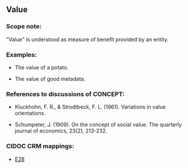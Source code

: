 ## Value

###  Scope note:

"Value" is understood as measure of benefit provided by an entity.

### Examples:

* The value of a potato.

* The value of good metadata.

### References to discussions of CONCEPT:

* Kluckhohn, F. R., & Strodtbeck, F. L. (1961). Variations in value orientations.

* Schumpeter, J. (1909). On the concept of social value. The quarterly journal of economics, 23(2), 213-232.

### CIDOC CRM mappings:

* [E28](http://www.cidoc-crm.org/entity/e28-conceptual-object/version-6.2)
